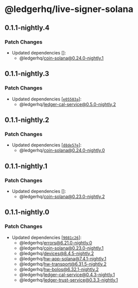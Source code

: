 # @ledgerhq/live-signer-solana

## 0.1.1-nightly.4

### Patch Changes

- Updated dependencies []:
  - @ledgerhq/coin-solana@0.24.0-nightly.1

## 0.1.1-nightly.3

### Patch Changes

- Updated dependencies [[`e05503a`](https://github.com/LedgerHQ/ledger-live/commit/e05503a0d9d7b38c5bfc48b6d1b1536bb399117f)]:
  - @ledgerhq/ledger-cal-service@0.5.0-nightly.2

## 0.1.1-nightly.2

### Patch Changes

- Updated dependencies [[`d8de57e`](https://github.com/LedgerHQ/ledger-live/commit/d8de57e1c166bc06620828043ed2795e19718fe9)]:
  - @ledgerhq/coin-solana@0.24.0-nightly.0

## 0.1.1-nightly.1

### Patch Changes

- Updated dependencies []:
  - @ledgerhq/coin-solana@0.23.0-nightly.2

## 0.1.1-nightly.0

### Patch Changes

- Updated dependencies [[`9081c26`](https://github.com/LedgerHQ/ledger-live/commit/9081c2648490f977469a33762a3c67bb2c2a0be5)]:
  - @ledgerhq/errors@6.21.0-nightly.0
  - @ledgerhq/coin-solana@0.23.0-nightly.1
  - @ledgerhq/devices@8.4.5-nightly.2
  - @ledgerhq/hw-app-solana@7.4.1-nightly.1
  - @ledgerhq/hw-transport@6.31.5-nightly.2
  - @ledgerhq/hw-bolos@6.32.1-nightly.2
  - @ledgerhq/ledger-cal-service@0.4.3-nightly.1
  - @ledgerhq/ledger-trust-service@0.3.3-nightly.1
